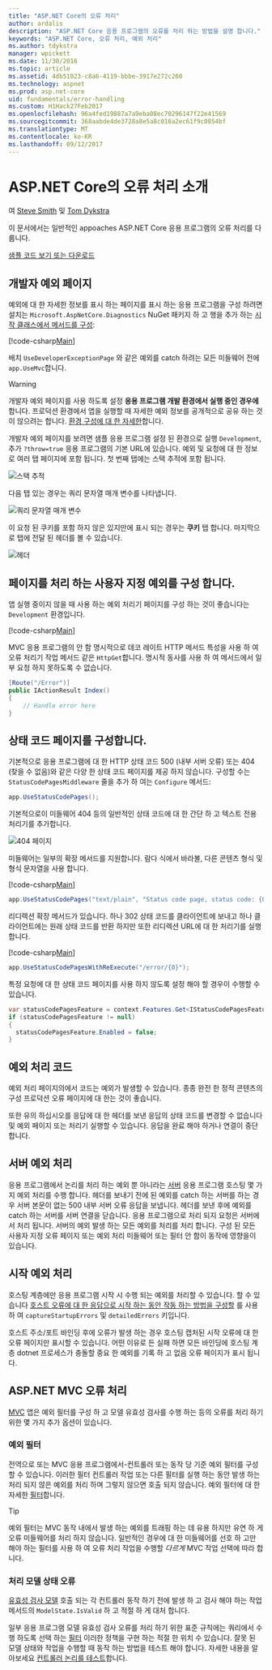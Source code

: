 ```yaml
---
title: "ASP.NET Core의 오류 처리"
author: ardalis
description: "ASP.NET Core 응용 프로그램의 오류를 처리 하는 방법을 설명 합니다."
keywords: "ASP.NET Core, 오류 처리, 예외 처리"
ms.author: tdykstra
manager: wpickett
ms.date: 11/30/2016
ms.topic: article
ms.assetid: 4db51023-c8a6-4119-bbbe-3917e272c260
ms.technology: aspnet
ms.prod: asp.net-core
uid: fundamentals/error-handling
ms.custom: H1Hack27Feb2017
ms.openlocfilehash: 96a4fed19887a7a9eba08ec70296147f22e41569
ms.sourcegitcommit: 368aabde4de3728a8e5a8c016a2ec61f9c0854bf
ms.translationtype: MT
ms.contentlocale: ko-KR
ms.lasthandoff: 09/12/2017
---
```

# <a name="introduction-to-error-handling-in-aspnet-core"></a>ASP.NET Core의 오류 처리 소개

여 [Steve Smith](https://ardalis.com/) 및 [Tom Dykstra](https://github.com/tdykstra/)

이 문서에서는 일반적인 appoaches ASP.NET Core 응용 프로그램의 오류 처리를 다룹니다.

[샘플 코드 보기 또는 다운로드](https://github.com/aspnet/Docs/tree/master/aspnetcore/fundamentals/error-handling/sample)

## <a name="the-developer-exception-page"></a>개발자 예외 페이지

예외에 대 한 자세한 정보를 표시 하는 페이지를 표시 하는 응용 프로그램을 구성 하려면 설치는 `Microsoft.AspNetCore.Diagnostics` NuGet 패키지 하 고 행을 추가 하는 [시작 클래스에서 메서드를 구성](startup.md):

[!code-csharp[Main](error-handling/sample/Startup.cs?name=snippet_DevExceptionPage&highlight=7)]

배치 `UseDeveloperExceptionPage` 와 같은 예외를 catch 하려는 모든 미들웨어 전에 `app.UseMvc`합니다.

>[!WARNING]
> 개발자 예외 페이지를 사용 하도록 설정 **응용 프로그램 개발 환경에서 실행 중인 경우에**합니다. 프로덕션 환경에서 앱을 실행할 때 자세한 예외 정보를 공개적으로 공유 하는 것이 않으려는 합니다. [환경 구성에 대 한 자세한](environments.md)합니다.

개발자 예외 페이지를 보려면 샘플 응용 프로그램 설정 된 환경으로 실행 `Development`, 추가 `?throw=true` 응용 프로그램의 기본 URL에 있습니다. 예외 및 요청에 대 한 정보로 여러 탭 페이지에 포함 됩니다. 첫 번째 탭에는 스택 추적에 포함 됩니다. 

![스택 추적](error-handling/_static/developer-exception-page.png)

다음 탭 있는 경우는 쿼리 문자열 매개 변수를 나타냅니다.

![쿼리 문자열 매개 변수](error-handling/_static/developer-exception-page-query.png)

이 요청 된 쿠키를 포함 하지 않은 있지만에 표시 되는 경우는 **쿠키** 탭 합니다. 마지막으로 탭에 전달 된 헤더를 볼 수 있습니다.

![헤더](error-handling/_static/developer-exception-page-headers.png)

## <a name="configuring-a-custom-exception-handling-page"></a>페이지를 처리 하는 사용자 지정 예외를 구성 합니다.

앱 실행 중이지 않을 때 사용 하는 예외 처리기 페이지를 구성 하는 것이 좋습니다는 `Development` 환경입니다.

[!code-csharp[Main](error-handling/sample/Startup.cs?name=snippet_DevExceptionPage&highlight=11)]

MVC 응용 프로그램의 안 함 명시적으로 데코 레이트 HTTP 메서드 특성을 사용 하 여 오류 처리기 작업 메서드 같은 `HttpGet`합니다. 명시적 동사를 사용 하 여 메서드에서 일부 요청 하지 못하도록 수 없습니다.

```csharp
[Route("/Error")]
public IActionResult Index()
{
    // Handle error here
}
```

## <a name="configuring-status-code-pages"></a>상태 코드 페이지를 구성합니다.

기본적으로 응용 프로그램에 대 한 HTTP 상태 코드 500 (내부 서버 오류) 또는 404 (찾을 수 없음)와 같은 다양 한 상태 코드 페이지를 제공 하지 않습니다. 구성할 수는 `StatusCodePagesMiddleware` 줄을 추가 하 여는 `Configure` 메서드:

```csharp
app.UseStatusCodePages();
```

기본적으로이 미들웨어 404 등의 일반적인 상태 코드에 대 한 간단 하 고 텍스트 전용 처리기를 추가합니다.

![404 페이지](error-handling/_static/default-404-status-code.png)

미들웨어는 일부의 확장 메서드를 지원합니다. 람다 식에서 바라볼, 다른 콘텐츠 형식 및 형식 문자열을 사용 합니다.

[!code-csharp[Main](error-handling/sample/Startup.cs?name=snippet_StatusCodePages)]

```csharp
app.UseStatusCodePages("text/plain", "Status code page, status code: {0}");
```

리디렉션 확장 메서드가 있습니다. 하나 302 상태 코드를 클라이언트에 보내고 하나 클라이언트에는 원래 상태 코드를 반환 하지만 또한 리디렉션 URL에 대 한 처리기를 실행 합니다.

[!code-csharp[Main](error-handling/sample/Startup.cs?name=snippet_StatusCodePagesWithRedirect)]

```csharp
app.UseStatusCodePagesWithReExecute("/error/{0}");
```

특정 요청에 대 한 상태 코드 페이지를 사용 하지 않도록 설정 해야 할 경우이 수행할 수 있습니다.

```csharp
var statusCodePagesFeature = context.Features.Get<IStatusCodePagesFeature>();
if (statusCodePagesFeature != null)
{
  statusCodePagesFeature.Enabled = false;
}
```

## <a name="exception-handling-code"></a>예외 처리 코드

예외 처리 페이지의에서 코드는 예외가 발생할 수 있습니다. 종종 완전 한 정적 콘텐츠의 구성 프로덕션 오류 페이지에 대 한는 것이 좋습니다.

또한 유의 하십시오를 응답에 대 한 헤더를 보낸 응답의 상태 코드를 변경할 수 없습니다 및 예외 페이지 또는 처리기 실행할 수 있습니다. 응답을 완료 해야 하거나 연결이 중단 합니다.

## <a name="server-exception-handling"></a>서버 예외 처리

응용 프로그램에서 논리를 처리 하는 예외 뿐 아니라는 [서버](servers/index.md) 응용 프로그램 호스팅 몇 가지 예외 처리를 수행 합니다. 헤더를 보내기 전에 된 예외를 catch 하는 서버를 하는 경우 서버 본문이 없는 500 내부 서버 오류 응답을 보냅니다. 헤더를 보낸 후에 예외를 catch 하는 서버를 서버 연결을 닫습니다. 응용 프로그램으로 처리 되지 요청은 서버에서 처리 됩니다. 서버의 예외 발생 하는 모든 예외를 처리를 처리 합니다. 구성 된 모든 사용자 지정 오류 페이지 또는 예외 처리 미들웨어 또는 필터 안 함이 동작에 영향을이 있습니다.

## <a name="startup-exception-handling"></a>시작 예외 처리

호스팅 계층에만 응용 프로그램 시작 시 수행 되는 예외를 처리할 수 있습니다. 할 수 있습니다 [호스트 오류에 대 한 응답으로 시작 하는 동안 작동 하는 방법을 구성할](hosting.md#detailed-errors) 를 사용 하 여 `captureStartupErrors` 및 `detailedErrors` 키입니다.

호스트 주소/포트 바인딩 후에 오류가 발생 하는 경우 호스팅 캡처된 시작 오류에 대 한 오류 페이지만 표시할 수 있습니다. 어떤 이유로 든 실패 하면 모든 바인딩에 호스팅 계층 dotnet 프로세스가 충돌할 중요 한 예외를 기록 하 고 없음 오류 페이지가 표시 됩니다.

## <a name="aspnet-mvc-error-handling"></a>ASP.NET MVC 오류 처리

[MVC](../mvc/index.md) 앱은 예외 필터를 구성 하 고 모델 유효성 검사를 수행 하는 등의 오류를 처리 하기 위한 몇 가지 추가 옵션이 있습니다.

### <a name="exception-filters"></a>예외 필터

전역으로 또는 MVC 응용 프로그램에서-컨트롤러 또는 동작 당 기준 예외 필터를 구성할 수 있습니다. 이러한 필터 컨트롤러 작업 또는 다른 필터를 실행 하는 동안 발생 하는 처리 되지 않은 예외를 처리 하며 그렇지 않으면 호출 되지 않습니다. 예외 필터에 대 한 자세한 [필터](../mvc/controllers/filters.md)합니다.

>[!TIP]
> 예외 필터는 MVC 동작 내에서 발생 하는 예외를 트래핑 하는 데 유용 하지만 유연 하 게 오류 미들웨어를 처리 하지 않습니다. 일반적인 경우에 대 한 미들웨어를 선호 하 고만 해야 하는 필터를 사용 하 여 오류 처리 작업을 수행할 *다르게* MVC 작업 선택에 따라 합니다.

### <a name="handling-model-state-errors"></a>처리 모델 상태 오류

[유효성 검사 모델](../mvc/models/validation.md) 호출 되는 각 컨트롤러 동작 하기 전에 발생 하 고 검사 해야 하는 작업 메서드의 `ModelState.IsValid` 하 고 적절 하 게 대처 합니다.

일부 응용 프로그램 모델 유효성 검사 오류를 처리 하기 위한 표준 규칙에는 쿼리에서 수행 하도록 선택 하는 [필터](../mvc/controllers/filters.md) 이러한 정책을 구현 하는 적절 한 위치 수 있습니다. 잘못 된 모델 상태와 작업을 수행할 때 동작 하는 방법을 테스트 해야 합니다. 자세한 내용을 알아보세요 [컨트롤러 논리를 테스트](../mvc/controllers/testing.md)합니다.



